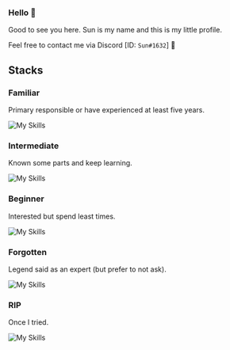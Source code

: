 ### Hello 👋

Good to see you here. Sun is my name and this is my little profile.

Feel free to contact me via Discord [ID: `Sun#1632`] 🤖

## Stacks

### Familiar
Primary responsible or have experienced at least five years.

![My Skills](https://skillicons.dev/icons?i=react,apollo,emotion,styledcomponents,graphql,materialui,vite,workers,html,css,js,ts,jest,nodejs,vscode,git&perline=8)

### Intermediate
Known some parts and keep learning.

![My Skills](https://skillicons.dev/icons?i=docker,github,gitlab,cloudflare&perline=8)

### Beginner
Interested but spend least times.

![My Skills](https://skillicons.dev/icons?i=wasm,go,deno,remix,aws,gcp,firebase,bash,redux,linux,express,grafana,kubernetes,nextjs,regex&perline=8)

### Forgotten
Legend said as an expert (but prefer to not ask).

![My Skills](https://skillicons.dev/icons?i=bootstrap,c,cpp,pug,webpack,mongodb,mysql,prisma,ae,ps&perline=8)

### RIP
Once I tried.

![My Skills](https://skillicons.dev/icons?i=clojure,jquery,sass,angular,vue,rails,ruby,postgres,arduino,blender&perline=8)
